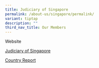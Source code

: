 ```yaml
---
title: Judiciary of Singapore
permalink: /about-us/singapore/permalink/
variant: tiptap
description: ""
third_nav_title: Our Members
---
```

<p>Website</p>
<p><a href="https://www.judiciary.gov.sg/" rel="noopener noreferrer nofollow" target="_blank">Judiciary of Singapore</a>
</p>
<p></p>
<p><a href="/files/sg country report.pdf" rel="noopener noreferrer nofollow" target="_blank">Country Report</a>
</p>